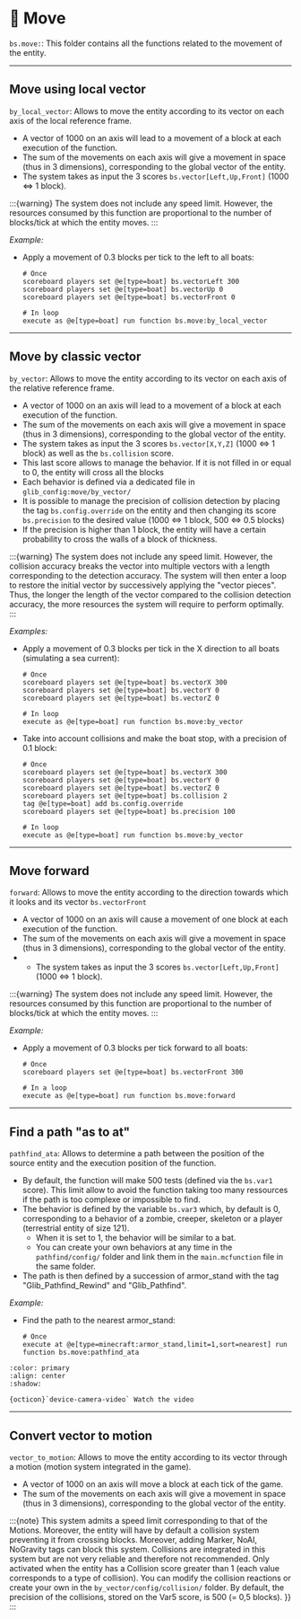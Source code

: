 # 🏃 Move

`bs.move:`: This folder contains all the functions related to the
movement of the entity.

---

## Move using local vector

`by_local_vector`: Allows to move the entity according to its vector
on each axis of the local reference frame.

* A vector of 1000 on an axis will lead to a movement of a block at each execution of the function.
* The sum of the movements on each axis will give a movement in space (thus in 3 dimensions), corresponding to the global vector of the entity.
* The system takes as input the 3 scores `bs.vector[Left,Up,Front]` (1000 <=> 1 block).

:::{warning}
The system does not include any speed limit. However, the
resources consumed by this function are proportional to the number
of blocks/tick at which the entity moves.
:::

*Example:*

- Apply a movement of 0.3 blocks per tick to the left to all boats:

    ```
    # Once
    scoreboard players set @e[type=boat] bs.vectorLeft 300
    scoreboard players set @e[type=boat] bs.vectorUp 0
    scoreboard players set @e[type=boat] bs.vectorFront 0

    # In loop
    execute as @e[type=boat] run function bs.move:by_local_vector
    ```

---

## Move by classic vector

`by_vector`: Allows to move the entity according to its vector on each
axis of the relative reference frame.

* A vector of 1000 on an axis will lead to a movement of a block at each execution of the function.
* The sum of the movements on each axis will give a movement in space (thus in 3 dimensions), corresponding to the global vector of the entity.
* The system takes as input the 3 scores `bs.vector[X,Y,Z]` (1000 <=> 1 block) as well as the `bs.collision` score.
* This last score allows to manage the behavior. If it is not filled in or equal to 0, the entity will cross all the blocks
* Each behavior is defined via a dedicated file in `glib_config:move/by_vector/`
* It is possible to manage the precision of collision detection by placing the tag `bs.config.override` on the entity and then changing its score `bs.precision` to the desired value (1000 <=> 1 block, 500 <=> 0.5 blocks)
* If the precision is higher than 1 block, the entity will have a certain probability to cross the walls of a block of thickness.

:::{warning}
The system does not include any speed limit. However, the
collision accuracy breaks the vector into multiple vectors with a
length corresponding to the detection accuracy. The system will then
enter a loop to restore the initial vector by successively applying
the "vector pieces". Thus, the longer the length of the vector
compared to the collision detection accuracy, the more resources the
system will require to perform optimally.
:::

*Examples:*

- Apply a movement of 0.3 blocks per tick in the X direction to all boats
(simulating a sea current):

    ```
    # Once
    scoreboard players set @e[type=boat] bs.vectorX 300
    scoreboard players set @e[type=boat] bs.vectorY 0
    scoreboard players set @e[type=boat] bs.vectorZ 0

    # In loop
    execute as @e[type=boat] run function bs.move:by_vector
    ```

- Take into account collisions and make the boat stop, with a precision of
0.1 block:

    ```
    # Once
    scoreboard players set @e[type=boat] bs.vectorX 300
    scoreboard players set @e[type=boat] bs.vectorY 0
    scoreboard players set @e[type=boat] bs.vectorZ 0
    scoreboard players set @e[type=boat] bs.collision 2
    tag @e[type=boat] add bs.config.override
    scoreboard players set @e[type=boat] bs.precision 100

    # In loop
    execute as @e[type=boat] run function bs.move:by_vector
    ```

---

## Move forward

`forward`: Allows to move the entity according to the direction
towards which it looks and its vector `bs.vectorFront`

* A vector of 1000 on an axis will cause a movement of one block at each execution of the function.
* The sum of the movements on each axis will give a movement in space (thus in 3 dimensions), corresponding to the global vector of the entity.
* * The system takes as input the 3 scores `bs.vector[Left,Up,Front]` (1000 <=> 1 block).

:::{warning}
The system does not include any speed limit. However, the
resources consumed by this function are proportional to the number
of blocks/tick at which the entity moves.
:::

*Example:*

-   Apply a movement of 0.3 blocks per tick forward to all boats:

    ```
    # Once
    scoreboard players set @e[type=boat] bs.vectorFront 300

    # In a loop
    execute as @e[type=boat] run function bs.move:forward
    ```

--- 

## Find a path "as to at"

`pathfind_ata`: Allows to determine a path between the position of the
source entity and the execution position of the function.

* By default, the function will make 500 tests (defined via the `bs.var1` score). This limit allow to avoid the function taking too many ressources if the path is too complexe or impossible to find.
* The behavior is defined by the variable `bs.var3` which, by default is 0, corresponding to a behavior of a zombie, creeper, skeleton or a player (terrestrial entity of size 1*2*1).
   * When it is set to 1, the behavior will be similar to a bat.
   * You can create your own behaviors at any time in the `pathfind/config/` folder and link them in the `main.mcfunction` file in the same folder.
* The path is then defined by a succession of armor_stand with the tag "Glib_Pathfind_Rewind" and "Glib_Pathfind".

*Example:*

-   Find the path to the nearest armor_stand:

    ```
    # Once
    execute at @e[type=minecraft:armor_stand,limit=1,sort=nearest] run function bs.move:pathfind_ata
    ```

```{button-link} https://youtu.be/xeLjHIQ0s1Q
:color: primary
:align: center
:shadow:

{octicon}`device-camera-video` Watch the video
```

---

## Convert vector to motion

`vector_to_motion`: Allows to move the entity according to its vector
through a motion (motion system integrated in the game).

* A vector of 1000 on an axis will move a block at each tick of the game.
* The sum of the movements on each axis will give a movement in space (thus in 3 dimensions), corresponding to the global vector of the entity.

:::{note}
This system admits a speed limit corresponding to that of the
Motions. Moreover, the entity will have by default a collision
system preventing it from crossing blocks. Moreover, adding Marker,
NoAI, NoGravity tags can block this system. Collisions are
integrated in this system but are not very reliable and therefore
not recommended. Only activated when the entity has a Collision
score greater than 1 (each value corresponds to a type of
collision). You can modify the collision reactions or create your
own in the `by_vector/config/collision/` folder. By default, the
precision of the collisions, stored on the Var5 score, is 500 (= 0,5
blocks). }}
:::
